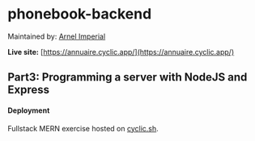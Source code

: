 # phonebook-backend

Maintained by: [Arnel Imperial](https://github.com/aiotrope/)

**Live site:** [https://annuaire.cyclic.app/](https://annuaire.cyclic.app/)

## Part3: Programming a server with NodeJS and Express

#### Deployment

Fullstack MERN exercise hosted on [cyclic.sh](https://docs.cyclic.sh/).
